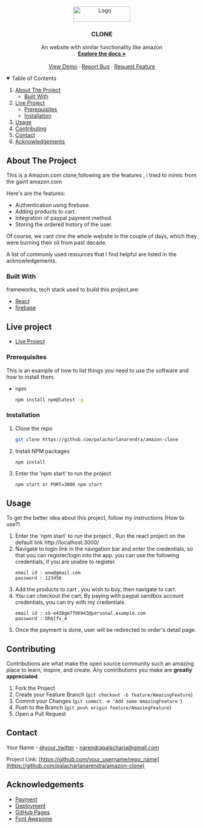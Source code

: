 
<!-- PROJECT LOGO -->
<br />
<p align="center">
  <a href="https://github.com/palacharlanarendra/amazon-clone">
    <img src="https://upload.wikimedia.org/wikipedia/commons/a/a9/Amazon_logo.svg" alt="Logo" width="150" height="40">
  </a>

  <h3 align="center">CLONE</h3>

  <p align="center">
    An website with similar functionality like amazon
    <br />
    <a href="https://github.com/palacharlanarendra"><strong>Explore the docs »</strong></a>
    <br />
    <br />
    <a href="https://github.com/palacharlanarendra">View Demo</a>
    ·
    <a href="https://github.com/palacharlanarendra">Report Bug</a>
    ·
    <a href="https://github.com/palacharlanarendra">Request Feature</a>
  </p>
</p>



<!-- TABLE OF CONTENTS -->
<details open="open">
  <summary>Table of Contents</summary>
  <ol>
    <li>
      <a href="#about-the-project">About The Project</a>
      <ul>
        <li><a href="#built-with">Built With</a></li>
      </ul>
    </li>
    <li>
      <a href="#live-project">Live Project</a>
      <ul>
        <li><a href="#prerequisites">Prerequisites</a></li>
        <li><a href="#installation">Installation</a></li>
      </ul>
    </li>
    <li><a href="#usage">Usage</a></li>
    <li><a href="#contributing">Contributing</a></li>
    <li><a href="#contact">Contact</a></li>
    <li><a href="#acknowledgements">Acknowledgements</a></li>
  </ol>
</details>



<!-- ABOUT THE PROJECT -->
## About The Project



This is a Amazon.com clone,following are the features , i tried to mimic from the gaint amazon.com 

Here's are the features:
* Authentication using firebase.
* Adding products to cart.
* Integration of paypal payment method.
* Storing the ordered history of the user.

Of course, we cant clne the whole website in the couple of days, which they were burning their oil from past decade.

A list of commonly used resources that I find helpful are listed in the acknowledgements.

### Built With

frameworks, tech stack used to build this project,are:
* [React](https://reactjs.org/)
* [firebase](https://firebase.google.com/)



<!-- GETTING STARTED -->
## Live project

* [Live Project](https://clone-20772.web.app/)



### Prerequisites

This is an example of how to list things you need to use the software and how to install them.
* npm
  ```sh
  npm install npm@latest -g
  ```

### Installation


1. Clone the repo
   ```sh
   git clone https://github.com/palacharlanarendra/amazon-clone
   ```
2. Install NPM packages
   ```sh
   npm install
   ```
3. Enter the 'npm start' to run the project 
   ```JS
   npm start or PORT=3000 npm start
   ```

<!-- USAGE EXAMPLES -->
## Usage

To get the better idea about this project, follow my instructions (How to use?)

1. Enter the 'npm start' to run the project , Run the react project on the default link http://localhost:3000/
2. Navigate to login link in the navigation bar and enter the credentials, so that you can register/login into the app.
    you can use the following credentials, if you are unable to register.
     ```JS
   email id : wow@gmail.com
   password : 123456
   ```
3. Add the products to cart , you wish to buy, then navigate to cart.  
4. You can checkout the cart, By paying with paypal sandbox account credentials, you can try with my credentials.
    ```JS
   email id : sb-e438gm7796943@personal.example.com
   password : DR$[fv_4
   ```
5. Once the payment is done, user will be redirected to order's detail page.



<!-- CONTRIBUTING -->
## Contributing

Contributions are what make the open source community such an amazing place to learn, inspire, and create. Any contributions you make are **greatly appreciated**.

1. Fork the Project
2. Create your Feature Branch (`git checkout -b feature/AmazingFeature`)
3. Commit your Changes (`git commit -m 'Add some AmazingFeature'`)
4. Push to the Branch (`git push origin feature/AmazingFeature`)
5. Open a Pull Request



<!-- CONTACT -->
## Contact

Your Name - [@your_twitter](https://twitter.com/narendrapalach1) - narendrapalacharla@gmail.com

Project Link: [https://github.com/your_username/repo_name](https://github.com/palacharlanarendra/amazon-clone)



<!-- ACKNOWLEDGEMENTS -->
## Acknowledgements
* [Payment](https://developer.paypal.com)
* [Deployment](https://firebase.google.com)
* [GitHub Pages](https://pages.github.com)
* [Font Awesome](https://fontawesome.com)

